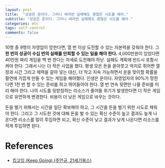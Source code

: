 ```yaml
---
layout: post
title:  "성공은 운이다. 그러니 여러번 실패해도 괜찮은 시도를 해라."
subtitle: "성공은 운이다. 그러니 여러번 실패해도 괜찮은 시도를 해라."
categories: etc
tags: self-control
comments: false
---
```


10명 중 9명이 자영업이 망한다면, 열 번 이상 도전할 수 있는 자본력을 갖춰야 한다. 그 **한 번의 성공이 수십 번의 실패를 만회할 수 있는 일을 해야 한다.** 4,000만원이 있었다면 40만원 짜리 게임을 백 번 한다는 자세로 도전해야 하낟. 실패도 계획에 반드시 포함시켜야 한다. 그래서 나는 더 작은 사업을 했다. 평생 모은 돈을 쏟아붓고 억지로 쥐어짠 열정과 시간 그리고 체력을 갈아 넣는 대신, 더 작고 지속 가능하면서 운을 맞이할 확률을 필연에 가깝게 만들 수 있는 게임을 해야했다. 인생은 운이다. 자영업자의 90%가 망한다면 1천 번 할 수 있는 준비를 하고 뛰어들어야 한다. 열 번 연속 뒷면만 나올 준비를 미리 해야 한다. 나의 시도를 뒷받침하는 리소스가 줄어들 위기가 발생한다면 더 작은 게임으로 유연하게 변경한다. 비용이 더 낮은 게임으로 바꾸는 것이다. 

돈을 벌기 위해서는 시간을 일단 확보해야 하고, 그 시간을 돈을 벌기 위한 시도로 채워야 한다. 그리고 그 시도한 것에 대해 돈을 벌 수 있는 확신 수준이 높고 결과도 높게 나온다면 리소스를 많이 투입하면 되고, 확신 수준이 낮고 결과가 낮게 나온다면 리소스를 적게 투입하면 된다. 

# References

- [킵고잉 (Keep Going) (주언규, 21세기북스)](http://www.yes24.com/Product/Goods/91199753?pid=123487&cosemkid=go15952280425728398&gclid=Cj0KCQiAvvKBBhCXARIsACTePW_IGY1ZcvyNMk1naON5tDiP1niFjZ2jQVLypLTgTuyatLJaa36m5WoaAh65EALw_wcB)